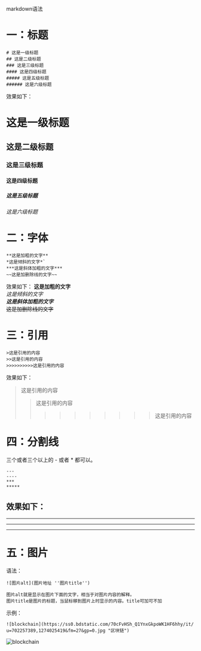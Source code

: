 markdown语法

# 一：标题
```
# 这是一级标题
## 这是二级标题
### 这是三级标题
#### 这是四级标题
##### 这是五级标题
###### 这是六级标题
```
效果如下：
# 这是一级标题
## 这是二级标题
### 这是三级标题
#### 这是四级标题
##### 这是五级标题
###### 这是六级标题

# 二：字体
```
**这是加粗的文字**
*这是倾斜的文字*`
***这是斜体加粗的文字***
~~这是加删除线的文字~~
```
效果如下：
**这是加粗的文字** <br/>
*这是倾斜的文字* <br/>
***这是斜体加粗的文字*** <br/>
~~这是加删除线的文字~~ <br/>

# 三：引用
```
>这是引用的内容
>>这是引用的内容
>>>>>>>>>>这是引用的内容
```
效果如下：
>这是引用的内容
>>这是引用的内容
>>>>>>>>>>这是引用的内容

# 四：分割线
三个或者三个以上的 - 或者 * 都可以。
```
---
----
***
*****
```
效果如下：
---
----
***
*****

# 五：图片
语法：
```
![图片alt](图片地址 ''图片title'')

图片alt就是显示在图片下面的文字，相当于对图片内容的解释。
图片title是图片的标题，当鼠标移到图片上时显示的内容。title可加可不加
```
示例：
```
![blockchain](https://ss0.bdstatic.com/70cFvHSh_Q1YnxGkpoWK1HF6hhy/it/
u=702257389,1274025419&fm=27&gp=0.jpg "区块链")
```

![blockchain](http://image.baidu.com/search/detail?z=0&word=%E7%AB%A5%E6%A2%A6&hs=0&pn=1&spn=0&di=0&pi=44082982964&tn=baiduimagedetail&is=0%2C0&ie=utf-8&oe=utf-8&cs=4073846589%2C3085928938&os=&simid=&adpicid=0&lpn=0&fm=&sme=&cg=&bdtype=-1&oriquery=&objurl=http%3A%2F%2Fe.hiphotos.baidu.com%2Fimage%2Fpic%2Fitem%2F4610b912c8fcc3cef70d70409845d688d53f20f7.jpg&fromurl=&gsm=1a00000000001a&catename=pcindexhot&islist=&querylist= "区块链")
